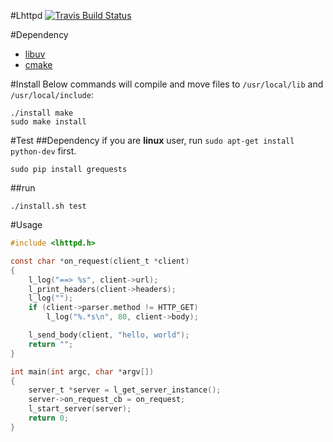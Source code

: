 #Lhttpd
[![Travis Build Status](https://travis-ci.org/loggerhead/lhttpd.svg?branch=master)](https://travis-ci.org/loggerhead/lhttpd)

#Dependency
* [libuv](https://github.com/libuv/libuv)
* [cmake](http://www.cmake.org/)

#Install
Below commands will compile and move files to `/usr/local/lib` and `/usr/local/include`:

```shell
./install make
sudo make install
```

#Test
##Dependency
if you are **linux** user, run `sudo apt-get install python-dev` first.

```shell
sudo pip install grequests
```

##run
```shell
./install.sh test
```

#Usage
```c
#include <lhttpd.h>

const char *on_request(client_t *client)
{
    l_log("==> %s", client->url);
    l_print_headers(client->headers);
    l_log("");
    if (client->parser.method != HTTP_GET)
        l_log("%.*s\n", 80, client->body);

    l_send_body(client, "hello, world");
    return "";
}

int main(int argc, char *argv[])
{
    server_t *server = l_get_server_instance();
    server->on_request_cb = on_request;
    l_start_server(server);
    return 0;
}
```